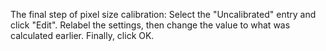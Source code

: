 The final step of pixel size calibration: Select the "Uncalibrated"
entry and click "Edit". Relabel the settings, then change the value to
what was calculated earlier. Finally, click OK.
